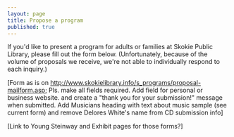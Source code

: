 ```yaml
---
layout: page
title: Propose a program
published: true
---
```


If you'd like to present a program for adults or families at Skokie Public Library, please fill out the form below. (Unfortunately, because of the volume of proposals we receive, we're not able to individually respond to each inquiry.)

[Form as is on http://www.skokielibrary.info/s_programs/proposal-mailform.asp; Pls. make all fields required. Add field for personal or business website. and create a "thank you for your submission!" message when submitted. Add Musicians heading with text about music sample (see current form) and remove Delores White's name from CD submission info]

[Link to Young Steinway and Exhibit pages for those forms?]